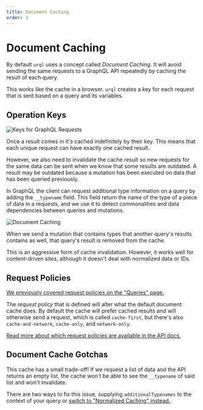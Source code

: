 ```yaml
---
title: Document Caching
order: 3
---
```


# Document Caching

By default `urql` uses a concept called _Document Caching_. It will avoid sending the same requests
to a GraphQL API repeatedly by caching the result of each query.

This works like the cache in a browser. `urql` creates a key for each request that is sent based on
a query and its variables.

## Operation Keys

![Keys for GraphQL Requests](../assets/urql-operation-keys.png)

Once a result comes in it's cached indefinitely by their key. This means that each unique request
can have exactly one cached result.

However, we also need to invalidate the cache result so new requests for the same data can be
sent when we know that some results are outdated. A result may be outdated because a mutation has
been executed on data that has been queried previously.

In GraphQL the client can request additional type information on a query by adding the `__typename`
field. This field return the name of the type of a piece of data in a requests, and we use it
to detect commonalities and data dependencies between queries and mutations.

![Document Caching](../assets/urql-document-caching.png)

When we send a mutation that contains types that another query's results contains as well, that
query's result is removed from the cache.

This is an aggressive form of cache invalidation. However, it works well for content-driven sites,
although it doesn't deal with normalized data or IDs.

## Request Policies

[We previously covered request policies on the "Queries" page.](./queries.md)

The _request policy_ that is defined will alter what the default document cache does. By default the
cache will prefer cached results and will otherwise send a request, which is called `cache-first`,
but there's also `cache-and-network`, `cache-only`, and `network-only`.

[Read more about which request policies are available in the API
docs.](../api/core.md#requestpolicy-type)

## Document Cache Gotchas

This cache has a small trade-off! If we request a list of data and the API returns an empty list,
the cache won't be able to see the `__typename` of said list and won't invalidate.

There are two ways to fix this issue, supplying `additionalTypenames` to the context of your query or [switch to "Normalized Caching"
instead.](../graphcache/normalized-caching.md).
